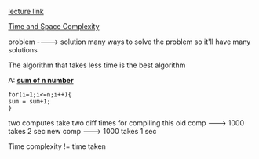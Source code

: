 [lecture link]([[https://www.youtube.com/watch?v=hUdqNPhXOh4&list=PLQEaRBV9gAFu4ovJ41PywklqI7IyXwr01&index=18]])

<u>Time and Space Complexity</u>

problem ----> solution
many ways to solve the problem so it'll have many solutions

The algorithm that takes less time is the best algorithm

A: <u>**sum of n number**</u>


```
for(i=1;i<=n;i++){
sum = sum+1;
}
```

two computes take two diff times for compiling this
old comp ---> 1000 takes 2 sec
new comp ---> 1000 takes 1 sec

Time complexity != time taken 